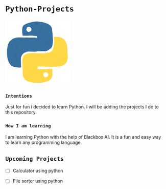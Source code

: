 # `Python-Projects`

![Python gif](https://github.com/jeswinpeter/Python-Projects/blob/main/python%20gif%20for%20README.gif)

### `Intentions`
Just for fun i decided to learn Python. I will be adding the projects I do to this repository.
### `How I am learning`
I am learning Python with the help of Blackbox AI. It is a fun and easy way to learn any programming language.

## `Upcoming Projects`
- [ ] Calculator using python
- [ ] File sorter using python

